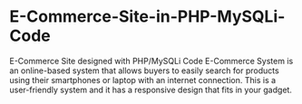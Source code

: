 # E-Commerce-Site-in-PHP-MySQLi-Code
E-Commerce Site designed with PHP/MySQLi Code
E-Commerce System is an online-based system that allows buyers to easily search for products using their smartphones or laptop with an internet connection. 
This is a user-friendly system and it has a responsive design that fits in your gadget.
